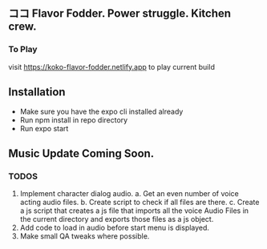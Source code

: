 ## ココ Flavor Fodder. Power struggle. Kitchen crew.

### To Play

visit https://koko-flavor-fodder.netlify.app to play current build

## Installation

-   Make sure you have the expo cli installed already
-   Run npm install in repo directory
-   Run expo start

## Music Update Coming Soon.

### TODOS

1. Implement character dialog audio.
   a. Get an even number of voice acting audio files.
   b. Create script to check if all files are there.
   c. Create a js script that creates a js file that imports all the voice Audio Files in the current directory and exports those files as a js object.
2. Add code to load in audio before start menu is displayed.
3. Make small QA tweaks where possible.
